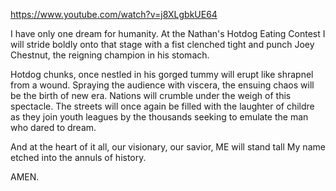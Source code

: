 https://www.youtube.com/watch?v=j8XLgbkUE64

I have only one dream for humanity.
At the Nathan's Hotdog Eating Contest
I will stride boldly onto that stage with a fist clenched tight
and punch Joey Chestnut, the reigning champion in his stomach.

Hotdog chunks, once nestled in his gorged tummy will erupt like shrapnel from a wound.
Spraying the audience with viscera, the ensuing chaos will be the birth of new era.
Nations will crumble under the weigh of this spectacle.
The streets will once again be filled with the laughter of childre
as they join youth leagues by the thousands seeking to emulate the man who dared to dream.

And at the heart of it all, 
our visionary, our savior, ME
will stand tall
My name etched into the annuls of history.

AMEN.